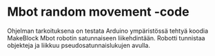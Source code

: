 # Mbot random movement -code

Ohjelman tarkoituksena on testata Arduino ympäristössä tehtyä koodia MakeBlock Mbot robotin satunnaiseen liikehdintään. Robotti tunnistaa objekteja ja liikkuu pseudosatunnaislukujen avulla.
